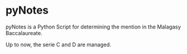 pyNotes
========

pyNotes is a Python Script for determining the mention in the Malagasy Baccalaureate.

Up to now, the serie C and D are managed.

